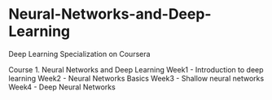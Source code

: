 # Neural-Networks-and-Deep-Learning

Deep Learning Specialization on Coursera


Course 1. Neural Networks and Deep Learning
Week1 - Introduction to deep learning
Week2 - Neural Networks Basics
Week3 - Shallow neural networks
Week4 - Deep Neural Networks

